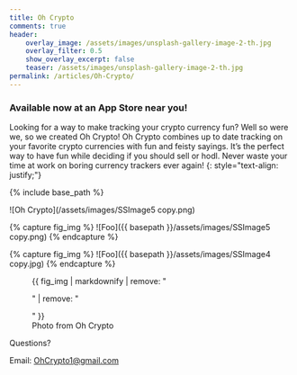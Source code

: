 ```yaml
---
title: Oh Crypto 
comments: true
header:
    overlay_image: /assets/images/unsplash-gallery-image-2-th.jpg
    overlay_filter: 0.5
    show_overlay_excerpt: false
    teaser: /assets/images/unsplash-gallery-image-2-th.jpg
permalink: /articles/Oh-Crypto/
---
```



### Available now at an App Store near you!

Looking for a way to make tracking your crypto currency fun? Well so were we, so we created Oh Crypto! Oh Crypto combines up to date tracking on your favorite crypto currencies with fun and feisty sayings. It’s the perfect way to have fun while deciding if you should sell or hodl. Never waste your time at work on boring currency trackers ever again!
{: style="text-align: justify;"}


{% include base_path %}

![Oh Crypto](/assets/images/SSImage5 copy.png)

{% capture fig_img %}
![Foo]({{ basepath }}/assets/images/SSImage5 copy.png)
{% endcapture %}

{% capture fig_img %}
![Foo]({{ basepath }}/assets/images/SSImage4 copy.jpg)
{% endcapture %}

<figure>
  {{ fig_img | markdownify | remove: "<p>" | remove: "</p>" }}
  <figcaption>Photo from Oh Crypto</figcaption>
</figure>

Questions?

Email: OhCrypto1@gmail.com
